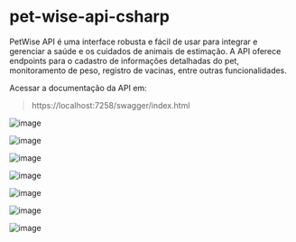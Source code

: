 # pet-wise-api-csharp

PetWise API é uma interface robusta e fácil de usar para integrar e gerenciar a saúde e os cuidados de animais de estimação. A API oferece endpoints para o cadastro de informações detalhadas do pet, monitoramento de peso, registro de vacinas, entre outras funcionalidades.

Acessar a documentação da API em:
> https://localhost:7258/swagger/index.html

![image](https://github.com/user-attachments/assets/50b9acd3-bbaf-46d9-9314-73942dfd7d33)

![image](https://github.com/user-attachments/assets/0e2f9d57-8af1-457c-aa51-f89a0fbc2afc)

![image](https://github.com/user-attachments/assets/62c525a0-e8d6-4c5e-94ac-75abcb5bf236)

![image](https://github.com/user-attachments/assets/cccb88c2-d3d5-412e-8b81-55f9d3f3843b)

![image](https://github.com/user-attachments/assets/49188b95-fd64-40ba-98a0-71caa9392679)

![image](https://github.com/user-attachments/assets/e0877332-3ba8-42ed-923b-23c477701923)

![image](https://github.com/user-attachments/assets/b3e41093-68a1-43ba-b33e-7b2891f4795a)


